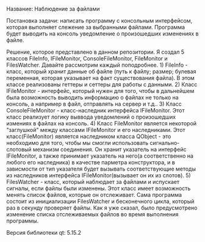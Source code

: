 Название: Наблюдение за файлами

Постановка задачи: написать программу с консольным интерфейсом, которая выполняет слежение за выбранными файлами. Программа будет выводить на консоль уведомление о произошедших изменениях в файле.

Решение, которое представлено в данном репозитории.
Я создал 5 классов FileInfo, IFileMonitor, ConsoleFileMonitor, FileMonitor и FilesWatcher. Давайте рассмотрим каждый поподробнее. 1) FileInfo - класс, который хранит данные об файле (путь к файлу; размер; булевая переменная, которая указывает на факт 
существования файла). В этом классе реализованы геттеры и сеттеры для работы с данными. 2) Класс IFileMonitor - интерфейс, который нужен для того, чтобы в дальнейшем была возможность выводить информацию о файлах не только на консоль,
а например в файл, отправлять на сервер и т.д.. 3) Класс ConsoleFileMonitor - класс-наследник интерфейса IFileMonitor. Этот класс реализует логику выввода уведомлений о произошедших измениях в файлах на консоль. 
4) Класс FileMonitor является некоторой "заглушкой" между классами IFileMonitor и его наследниками. Этот класс(FileMonitor) является наследником класса QObject - это необходимо для того, чтобы мы смогли использовать сигнально-слотовый механизм соединения.
Он хранит указатель на интерфейс IFileMonitor, а также принимает указатель на него(а соответственно на любого его наследника) в качестве парметра конструктора, и в зависмости от тип указателя будет вызывать соответствующие методы из наследников интерфейса IFileMonitor(вызывает он их из слотов).
5) FilesWatcher - класс, который наблюдает за файлами и испускает сигналы, если файлы были изменены. Этот класс имеет возможность менять список файлов, которые он отслеживает. 
Сама программа состоит из инициализации FilesWatcher и бесконечного цикла, который раз в секунду проверяет файлы. Как я уже сказал, было предусмотрено изменение списка отслеживаемых файлов во время выполнения программы.

Версия библиотеки qt: 5.15.2
